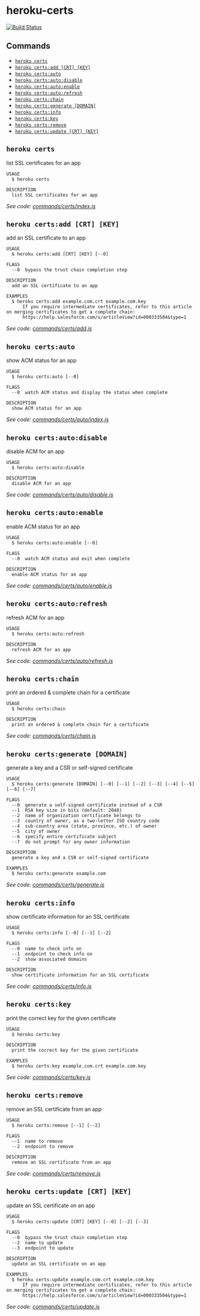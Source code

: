 heroku-certs
===========

[![Build Status](https://travis-ci.org/heroku/heroku-certs.svg?branch=master)](https://travis-ci.org/heroku/heroku-certs)

## Commands

<!-- commands -->
* [`heroku certs`](#heroku-certs)
* [`heroku certs:add [CRT] [KEY]`](#heroku-certsadd-crt-key)
* [`heroku certs:auto`](#heroku-certsauto)
* [`heroku certs:auto:disable`](#heroku-certsautodisable)
* [`heroku certs:auto:enable`](#heroku-certsautoenable)
* [`heroku certs:auto:refresh`](#heroku-certsautorefresh)
* [`heroku certs:chain`](#heroku-certschain)
* [`heroku certs:generate [DOMAIN]`](#heroku-certsgenerate-domain)
* [`heroku certs:info`](#heroku-certsinfo)
* [`heroku certs:key`](#heroku-certskey)
* [`heroku certs:remove`](#heroku-certsremove)
* [`heroku certs:update [CRT] [KEY]`](#heroku-certsupdate-crt-key)

## `heroku certs`

list SSL certificates for an app

```
USAGE
  $ heroku certs

DESCRIPTION
  list SSL certificates for an app
```

_See code: [commands/certs/index.js](https://github.com/heroku/cli/blob/v8.6.0/packages/certs-v5/commands/certs/index.js)_

## `heroku certs:add [CRT] [KEY]`

add an SSL certificate to an app

```
USAGE
  $ heroku certs:add [CRT] [KEY] [--0]

FLAGS
  --0  bypass the trust chain completion step

DESCRIPTION
  add an SSL certificate to an app

EXAMPLES
  $ heroku certs:add example.com.crt example.com.key
      If you require intermediate certificates, refer to this article on merging certificates to get a complete chain:
      https://help.salesforce.com/s/articleView?id=000333504&type=1
```

_See code: [commands/certs/add.js](https://github.com/heroku/cli/blob/v8.6.0/packages/certs-v5/commands/certs/add.js)_

## `heroku certs:auto`

show ACM status for an app

```
USAGE
  $ heroku certs:auto [--0]

FLAGS
  --0  watch ACM status and display the status when complete

DESCRIPTION
  show ACM status for an app
```

_See code: [commands/certs/auto/index.js](https://github.com/heroku/cli/blob/v8.6.0/packages/certs-v5/commands/certs/auto/index.js)_

## `heroku certs:auto:disable`

disable ACM for an app

```
USAGE
  $ heroku certs:auto:disable

DESCRIPTION
  disable ACM for an app
```

_See code: [commands/certs/auto/disable.js](https://github.com/heroku/cli/blob/v8.6.0/packages/certs-v5/commands/certs/auto/disable.js)_

## `heroku certs:auto:enable`

enable ACM status for an app

```
USAGE
  $ heroku certs:auto:enable [--0]

FLAGS
  --0  watch ACM status and exit when complete

DESCRIPTION
  enable ACM status for an app
```

_See code: [commands/certs/auto/enable.js](https://github.com/heroku/cli/blob/v8.6.0/packages/certs-v5/commands/certs/auto/enable.js)_

## `heroku certs:auto:refresh`

refresh ACM for an app

```
USAGE
  $ heroku certs:auto:refresh

DESCRIPTION
  refresh ACM for an app
```

_See code: [commands/certs/auto/refresh.js](https://github.com/heroku/cli/blob/v8.6.0/packages/certs-v5/commands/certs/auto/refresh.js)_

## `heroku certs:chain`

print an ordered & complete chain for a certificate

```
USAGE
  $ heroku certs:chain

DESCRIPTION
  print an ordered & complete chain for a certificate
```

_See code: [commands/certs/chain.js](https://github.com/heroku/cli/blob/v8.6.0/packages/certs-v5/commands/certs/chain.js)_

## `heroku certs:generate [DOMAIN]`

generate a key and a CSR or self-signed certificate

```
USAGE
  $ heroku certs:generate [DOMAIN] [--0] [--1] [--2] [--3] [--4] [--5] [--6] [--7]

FLAGS
  --0  generate a self-signed certificate instead of a CSR
  --1  RSA key size in bits (default: 2048)
  --2  name of organization certificate belongs to
  --3  country of owner, as a two-letter ISO country code
  --4  sub-country area (state, province, etc.) of owner
  --5  city of owner
  --6  specify entire certificate subject
  --7  do not prompt for any owner information

DESCRIPTION
  generate a key and a CSR or self-signed certificate

EXAMPLES
  $ heroku certs:generate example.com
```

_See code: [commands/certs/generate.js](https://github.com/heroku/cli/blob/v8.6.0/packages/certs-v5/commands/certs/generate.js)_

## `heroku certs:info`

show certificate information for an SSL certificate

```
USAGE
  $ heroku certs:info [--0] [--1] [--2]

FLAGS
  --0  name to check info on
  --1  endpoint to check info on
  --2  show associated domains

DESCRIPTION
  show certificate information for an SSL certificate
```

_See code: [commands/certs/info.js](https://github.com/heroku/cli/blob/v8.6.0/packages/certs-v5/commands/certs/info.js)_

## `heroku certs:key`

print the correct key for the given certificate

```
USAGE
  $ heroku certs:key

DESCRIPTION
  print the correct key for the given certificate

EXAMPLES
  $ heroku certs:key example.com.crt example.com.key
```

_See code: [commands/certs/key.js](https://github.com/heroku/cli/blob/v8.6.0/packages/certs-v5/commands/certs/key.js)_

## `heroku certs:remove`

remove an SSL certificate from an app

```
USAGE
  $ heroku certs:remove [--1] [--2]

FLAGS
  --1  name to remove
  --2  endpoint to remove

DESCRIPTION
  remove an SSL certificate from an app
```

_See code: [commands/certs/remove.js](https://github.com/heroku/cli/blob/v8.6.0/packages/certs-v5/commands/certs/remove.js)_

## `heroku certs:update [CRT] [KEY]`

update an SSL certificate on an app

```
USAGE
  $ heroku certs:update [CRT] [KEY] [--0] [--2] [--3]

FLAGS
  --0  bypass the trust chain completion step
  --2  name to update
  --3  endpoint to update

DESCRIPTION
  update an SSL certificate on an app

EXAMPLES
  $ heroku certs:update example.com.crt example.com.key
      If you require intermediate certificates, refer to this article on merging certificates to get a complete chain:
      https://help.salesforce.com/s/articleView?id=000333504&type=1
```

_See code: [commands/certs/update.js](https://github.com/heroku/cli/blob/v8.6.0/packages/certs-v5/commands/certs/update.js)_
<!-- commandsstop -->
